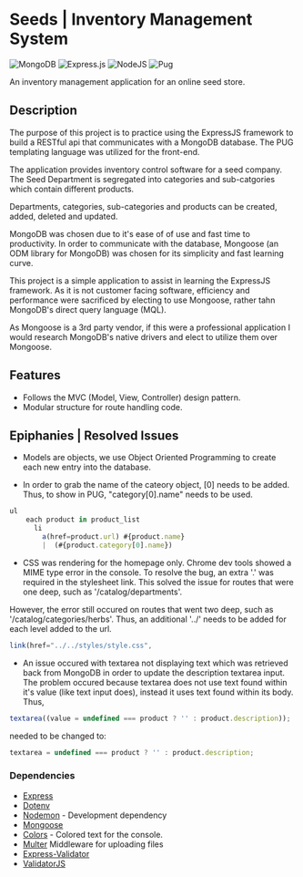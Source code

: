 # Seeds | Inventory Management System

![MongoDB](https://img.shields.io/badge/MongoDB-%234ea94b.svg?style=for-the-badge&logo=mongodb&logoColor=white) ![Express.js](https://img.shields.io/badge/express.js-%23404d59.svg?style=for-the-badge&logo=express&logoColor=%2361DAFB) ![NodeJS](https://img.shields.io/badge/node.js-6DA55F?style=for-the-badge&logo=node.js&logoColor=white) ![Pug](https://img.shields.io/badge/Pug-FFF?style=for-the-badge&logo=pug&logoColor=A86454)

An inventory management application for an online seed store.

## Description

The purpose of this project is to practice using the ExpressJS framework to build a RESTful api that communicates with a MongoDB database. The PUG templating language was utilized for the front-end.

The application provides inventory control software for a seed company. The Seed Department is segregated into categories and sub-catgories which contain different products.

Departments, categories, sub-categories and products can be created, added, deleted and updated.

MongoDB was chosen due to it's ease of of use and fast time to productivity. In order to communicate with the database, Mongoose (an ODM library for MongoDB) was chosen for its simplicity and fast learning curve.

This project is a simple application to assist in learning the ExpressJS framework. As it is not customer facing software, efficiency and performance were sacrificed by electing to use Mongoose, rather tahn MongoDB's direct query language (MQL).

As Mongoose is a 3rd party vendor, if this were a professional application I would research MongoDB's native drivers and elect to utilize them over Mongoose.

## Features

- Follows the MVC (Model, View, Controller) design pattern.
- Modular structure for route handling code.

## Epiphanies | Resolved Issues

- Models are objects, we use Object Oriented Programming to create each new entry into the database.

- In order to grab the name of the cateory object, [0] needs to be added. Thus, to show in PUG, "category[0].name" needs to be used.

```js
ul
    each product in product_list
      li
        a(href=product.url) #{product.name}
        |  (#{product.category[0].name})
```

- CSS was rendering for the homepage only. Chrome dev tools showed a MIME type error in the console. To resolve the bug, an extra '.' was required in the stylesheet link. This solved the issue for routes that were one deep, such as '/catalog/departments'.

However, the error still occured on routes that went two deep, such as '/catalog/categories/herbs'. Thus, an additional '../' needs to be added for each level added to the url.

```js
link(href="../../styles/style.css",
```

- An issue occured with textarea not displaying text which was retrieved back from MongoDB in order to update the description textarea input. The problem occured because textarea does not use text found within it's value (like text input does), instead it uses text found within its body. Thus,

```js
textarea((value = undefined === product ? '' : product.description));
```

needed to be changed to:

```js
textarea = undefined === product ? '' : product.description;
```

### Dependencies

- [Express](https://expressjs.com/)
- [Dotenv](https://www.npmjs.com/package/dotenv)
- [Nodemon](https://nodemon.io/) - Development dependency
- [Mongoose](https://mongoosejs.com/)
- [Colors](https://www.npmjs.com/package/colors) - Colored text for the console.
- [Multer](https://github.com/expressjs/multer) Middleware for uploading files
- [Express-Validator](https://express-validator.github.io/docs/#basic-guide)
- [ValidatorJS](https://github.com/validatorjs/validator.js)
